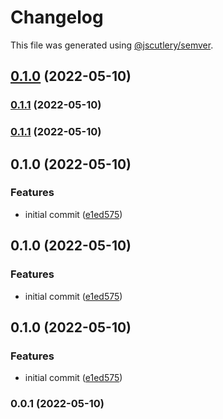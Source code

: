 # Changelog

This file was generated using [@jscutlery/semver](https://github.com/jscutlery/semver).

## [0.1.0](https://github.com/Ahryman40k/nx-vitepress/compare/v0.0.2...v0.1.0) (2022-05-10)

### [0.1.1](https://github.com/Ahryman40k/nx-vitepress/compare/nx-vitepress-0.1.0...nx-vitepress-0.1.1) (2022-05-10)

### [0.1.1](https://github.com/Ahryman40k/nx-vitepress/compare/nx-vitepress-0.1.0...nx-vitepress-0.1.1) (2022-05-10)

## 0.1.0 (2022-05-10)


### Features

* initial commit ([e1ed575](https://github.com/Ahryman40k/nx-vitepress/commit/e1ed57569a4ef47cd25998676c3190235aad7c5d))

## 0.1.0 (2022-05-10)


### Features

* initial commit ([e1ed575](https://github.com/Ahryman40k/nx-vitepress/commit/e1ed57569a4ef47cd25998676c3190235aad7c5d))

## 0.1.0 (2022-05-10)


### Features

* initial commit ([e1ed575](https://github.com/Ahryman40k/nx-vitepress/commit/e1ed57569a4ef47cd25998676c3190235aad7c5d))

### 0.0.1 (2022-05-10)
